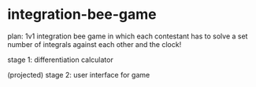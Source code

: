 # integration-bee-game

plan:
1v1 integration bee game in which each contestant has to solve a set number of integrals against each other and the clock!

stage 1:
differentiation calculator

(projected) stage 2:
user interface for game
